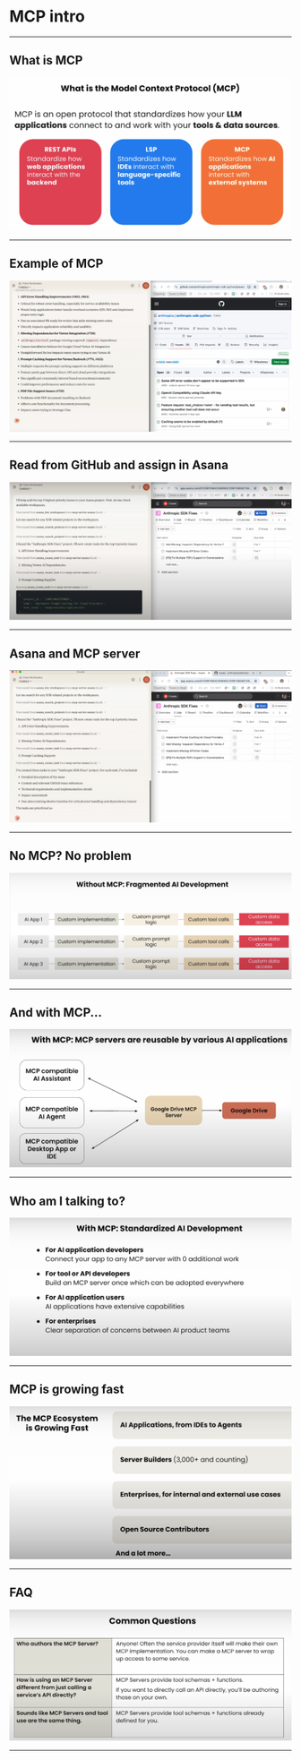 # MCP intro

---

## What is MCP

![](../images/mcp01.png) 

---

## Example of MCP

![](../images/mcp02.png) 

---
## Read from GitHub and assign in Asana

![](../images/mcp03.png) 

---

## Asana and MCP server 

![](../images/mcp04.png) 

---

## No MCP? No problem 

![](../images/mcp05.png) 

---


## And with MCP... 

![](../images/mcp07.png) 

---

## Who am I talking to?

![](../images/mcp08.png) 

---

## MCP is growing fast

![](../images/mcp09.png) 

---

## FAQ

![](../images/mcp10.png) 

---



